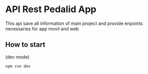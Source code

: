 # API Rest Pedalid App

This api save all information of main project and provide enpoints necessaries for app movil and web

## How to start
(dev mode)

```
npm run dev
```